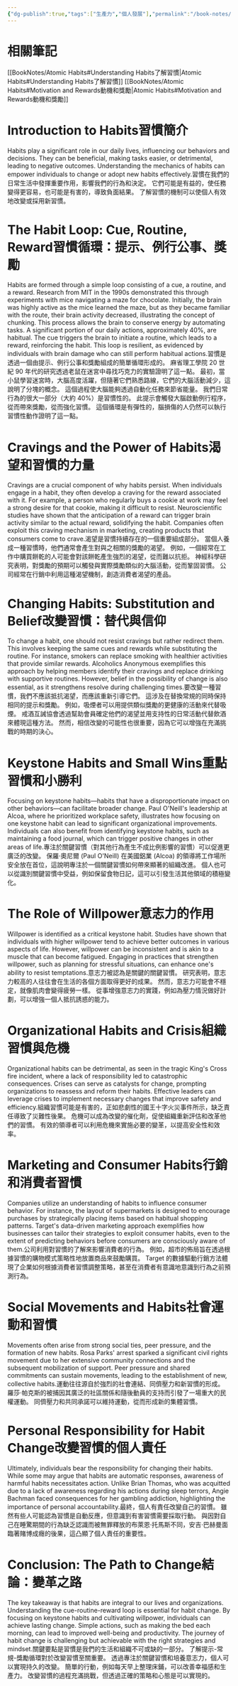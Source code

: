```yaml
---
{"dg-publish":true,"tags":["生產力","個人發展"],"permalink":"/book-notes/the-power-of-habit/","dgPassFrontmatter":true,"created":"2024-11-24T10:41:52.631+08:00","updated":"2024-11-28T13:29:53.977+08:00"}
---
```


# 相關筆記
[[BookNotes/Atomic Habits#Understanding Habits了解習慣\|Atomic Habits#Understanding Habits了解習慣]]
[[BookNotes/Atomic Habits#Motivation and Rewards動機和獎勵\|Atomic Habits#Motivation and Rewards動機和獎勵]]
# Introduction to Habits習慣簡介

Habits play a significant role in our daily lives, influencing our behaviors and decisions. They can be beneficial, making tasks easier, or detrimental, leading to negative outcomes. Understanding the mechanics of habits can empower individuals to change or adopt new habits effectively.習慣在我們的日常生活中發揮重要作用，影響我們的行為和決定。 它們可能是有益的，使任務變得更容易，也可能是有害的，導致負面結果。 了解習慣的機制可以使個人有效地改變或採用新習慣。

# The Habit Loop: Cue, Routine, Reward習慣循環：提示、例行公事、獎勵

Habits are formed through a simple loop consisting of a cue, a routine, and a reward. Research from MIT in the 1990s demonstrated this through experiments with mice navigating a maze for chocolate. Initially, the brain was highly active as the mice learned the maze, but as they became familiar with the route, their brain activity decreased, illustrating the concept of chunking. This process allows the brain to conserve energy by automating tasks. A significant portion of our daily actions, approximately 40%, are habitual. The cue triggers the brain to initiate a routine, which leads to a reward, reinforcing the habit. This loop is resilient, as evidenced by individuals with brain damage who can still perform habitual actions.習慣是透過一個由提示、例行公事和獎勵組成的簡單循環形成的。 麻省理工學院 20 世紀 90 年代的研究透過老鼠在迷宮中尋找巧克力的實驗證明了這一點。 最初，當小鼠學習迷宮時，大腦高度活躍，但隨著它們熟悉路線，它們的大腦活動減少，這說明了分塊的概念。 這個過程使大腦能夠透過自動化任務來節省能量。 我們日常行為的很大一部分（大約 40%）是習慣性的。 此提示會觸發大腦啟動例行程序，從而帶來獎勵，從而強化習慣。 這個循環是有彈性的，腦損傷的人仍然可以執行習慣性動作證明了這一點。

# Cravings and the Power of Habits渴望和習慣的力量

Cravings are a crucial component of why habits persist. When individuals engage in a habit, they often develop a craving for the reward associated with it. For example, a person who regularly buys a cookie at work may feel a strong desire for that cookie, making it difficult to resist. Neuroscientific studies have shown that the anticipation of a reward can trigger brain activity similar to the actual reward, solidifying the habit. Companies often exploit this craving mechanism in marketing, creating products that consumers come to crave.渴望是習慣持續存在的一個重要組成部分。 當個人養成一種習慣時，他們通常會產生對與之相關的獎勵的渴望。 例如，一個經常在工作中購買餅乾的人可能會對該餅乾產生強烈的渴望，從而難以抗拒。 神經科學研究表明，對獎勵的預期可以觸發與實際獎勵類似的大腦活動，從而鞏固習慣。 公司經常在行銷中利用這種渴望機制，創造消費者渴望的產品。

# Changing Habits: Substitution and Belief改變習慣：替代與信仰

To change a habit, one should not resist cravings but rather redirect them. This involves keeping the same cues and rewards while substituting the routine. For instance, smokers can replace smoking with healthier activities that provide similar rewards. Alcoholics Anonymous exemplifies this approach by helping members identify their cravings and replace drinking with supportive routines. However, belief in the possibility of change is also essential, as it strengthens resolve during challenging times.要改變一種習慣，我們不應該抵抗渴望，而應該重新引導它們。 這涉及在替換常規的同時保持相同的提示和獎勵。 例如，吸煙者可以用提供類似獎勵的更健康的活動來代替吸煙。 戒酒互誡協會透過幫助會員確定他們的渴望並用支持性的日常活動代替飲酒來體現這種方法。 然而，相信改變的可能性也很重要，因為它可以增強在充滿挑戰的時期的決心。

# Keystone Habits and Small Wins重點習慣和小勝利

Focusing on keystone habits—habits that have a disproportionate impact on other behaviors—can facilitate broader change. Paul O'Neill's leadership at Alcoa, where he prioritized workplace safety, illustrates how focusing on one keystone habit can lead to significant organizational improvements. Individuals can also benefit from identifying keystone habits, such as maintaining a food journal, which can trigger positive changes in other areas of life.專注於關鍵習慣（對其他行為產生不成比例影響的習慣）可以促進更廣泛的改變。 保羅·奧尼爾 (Paul O'Neill) 在美國鋁業 (Alcoa) 的領導將工作場所安全放在首位，這說明專注於一個關鍵習慣如何帶來顯著的組織改進。 個人也可以從識別關鍵習慣中受益，例如保留食物日記，這可以引發生活其他領域的積極變化。

# The Role of Willpower意志力的作用

Willpower is identified as a critical keystone habit. Studies have shown that individuals with higher willpower tend to achieve better outcomes in various aspects of life. However, willpower can be inconsistent and is akin to a muscle that can become fatigued. Engaging in practices that strengthen willpower, such as planning for stressful situations, can enhance one's ability to resist temptations.意志力被認為是關鍵的關鍵習慣。 研究表明，意志力較高的人往往會在生活的各個方面取得更好的成果。 然而，意志力可能會不穩定，就像肌肉會變得疲勞一樣。 從事增強意志力的實踐，例如為壓力情況做好計劃，可以增強一個人抵抗誘惑的能力。

# Organizational Habits and Crisis組織習慣與危機

Organizational habits can be detrimental, as seen in the tragic King's Cross fire incident, where a lack of responsibility led to catastrophic consequences. Crises can serve as catalysts for change, prompting organizations to reassess and reform their habits. Effective leaders can leverage crises to implement necessary changes that improve safety and efficiency.組織習慣可能是有害的，正如悲劇性的國王十字火災事件所示，缺乏責任導致了災難性後果。 危機可以成為改變的催化劑，促使組織重新評估和改革他們的習慣。 有效的領導者可以利用危機來實施必要的變革，以提高安全性和效率。

# Marketing and Consumer Habits行銷和消費者習慣

Companies utilize an understanding of habits to influence consumer behavior. For instance, the layout of supermarkets is designed to encourage purchases by strategically placing items based on habitual shopping patterns. Target's data-driven marketing approach exemplifies how businesses can tailor their strategies to exploit consumer habits, even to the extent of predicting behaviors before consumers are consciously aware of them.公司利用對習慣的了解來影響消費者的行為。 例如，超市的佈局旨在透過根據習慣的購物模式策略性地放置商品來鼓勵購買。 Target 的數據驅動行銷方法體現了企業如何根據消費者習慣調整策略，甚至在消費者有意識地意識到行為之前預測行為。

# Social Movements and Habits社會運動和習慣

Movements often arise from strong social ties, peer pressure, and the formation of new habits. Rosa Parks' arrest sparked a significant civil rights movement due to her extensive community connections and the subsequent mobilization of support. Peer pressure and shared commitments can sustain movements, leading to the establishment of new, collective habits.運動往往源自於強烈的社會連結、同儕壓力和新習慣的形成。 羅莎·帕克斯的被捕因其廣泛的社區關係和隨後動員的支持而引發了一場重大的民權運動。 同儕壓力和共同承諾可以維持運動，從而形成新的集體習慣。

# Personal Responsibility for Habit Change改變習慣的個人責任

Ultimately, individuals bear the responsibility for changing their habits. While some may argue that habits are automatic responses, awareness of harmful habits necessitates action. Unlike Brian Thomas, who was acquitted due to a lack of awareness regarding his actions during sleep terrors, Angie Bachman faced consequences for her gambling addiction, highlighting the importance of personal accountability.最終，個人有責任改變自己的習慣。 雖然有些人可能認為習慣是自動反應，但意識到有害習慣需要採取行動。 與因對自己在睡驚期間的行為缺乏認識而被無罪釋放的布萊恩·托馬斯不同，安吉·巴赫曼面臨著賭博成癮的後果，這凸顯了個人責任的重要性。

# Conclusion: The Path to Change結論：變革之路

The key takeaway is that habits are integral to our lives and organizations. Understanding the cue-routine-reward loop is essential for habit change. By focusing on keystone habits and cultivating willpower, individuals can achieve lasting change. Simple actions, such as making the bed each morning, can lead to improved well-being and productivity. The journey of habit change is challenging but achievable with the right strategies and mindset.關鍵要點是習慣是我們的生活和組織不可或缺的一部分。 了解提示-常規-獎勵循環對於改變習慣至關重要。 透過專注於關鍵習慣和培養意志力，個人可以實現持久的改變。 簡單的行動，例如每天早上整理床鋪，可以改善幸福感和生產力。 改變習慣的過程充滿挑戰，但透過正確的策略和心態是可以實現的。